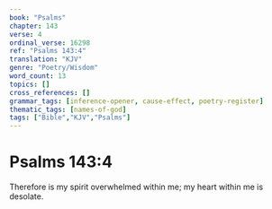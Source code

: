 ```yaml
---
book: "Psalms"
chapter: 143
verse: 4
ordinal_verse: 16298
ref: "Psalms 143:4"
translation: "KJV"
genre: "Poetry/Wisdom"
word_count: 13
topics: []
cross_references: []
grammar_tags: [inference-opener, cause-effect, poetry-register]
thematic_tags: [names-of-god]
tags: ["Bible","KJV","Psalms"]
---
```


# Psalms 143:4

Therefore is my spirit overwhelmed within me; my heart within me is desolate.
